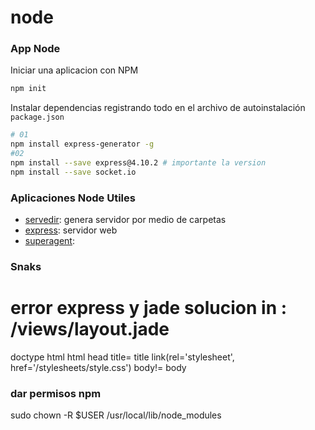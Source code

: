 # node

### App Node
Iniciar una aplicacion con NPM
``` bash
npm init
```
Instalar dependencias registrando todo en el archivo de autoinstalación
`package.json` 
``` bash
# 01
npm install express-generator -g
#02
npm install --save express@4.10.2 # importante la version
npm install --save socket.io
```
  
### Aplicaciones Node Utiles

* [servedir](https://github.com/remy/servedir): genera servidor por medio de carpetas
* [express](http://expressjs.com/): servidor web
* [superagent](https://github.com/visionmedia/superagent): 


### Snaks

# error express y jade solucion in : /views/layout.jade
doctype html
html
  head
    title= title
    link(rel='stylesheet', href='/stylesheets/style.css')
  body!= body


### dar permisos npm

sudo chown -R $USER /usr/local/lib/node_modules